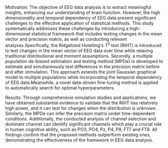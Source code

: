 Motivation: The objective of EEG data analysis is to extract meaningful insights, enhancing our understanding of brain function. However, the high dimensionality and temporal dependency of EEG data present significant challenges to the effective application of statistical methods. This study systematically addresses these challenges by introducing a high-dimensional statistical framework that includes testing changes in the mean vector and precision matrix, as well as conducting relevant analyses.Specifically, the Ridgelized Hotelling's $T^2$ test (RIHT) is introduced to test changes in the mean vector of EEG data over time while relaxing traditional distributional and moment assumptions. Secondly, a multiple population de-biased estimation and testing method (MPDe) is developed to estimate and simultaneously test differences in the precision matrix before and after stimulation. This approach extends the joint Gaussian graphical model to multiple populations while incorporating the temporal dependency of EEG data.Meanwhile, a novel data-driven fine-tuning method is applied to automatically search for optimal hyperparameters.

Results:
Through comprehensive simulation studies and applications, we have obtained substantial evidence to validate that the RIHT has relatively high power, and it can test for changes when the distribution is unknown. Similarly, the MPDe can infer the precision matrix under time-dependent conditions. Additionally, the conducted analysis of channel selection and dominant channel can identify significant channels which play a crucial role in human cognitive ability, such as PO3, PO4, Pz, P4, P8, FT7 and FT8. All findings confirm that the proposed methods outperform existing ones, demonstrating the effectiveness of the framework in EEG data analysis.
